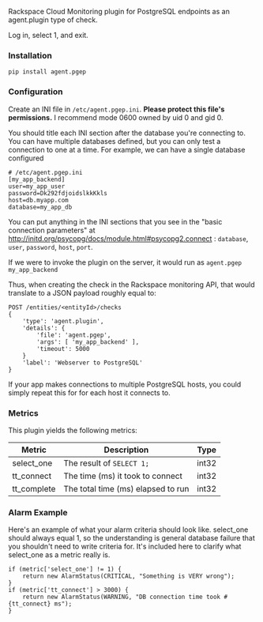 Rackspace Cloud Monitoring plugin for PostgreSQL endpoints as an 
agent.plugin type of check.

Log in, select 1, and exit.

### Installation

    pip install agent.pgep

### Configuration

Create an INI file in `/etc/agent.pgep.ini`. **Please protect this file's permissions.** I recommend mode 0600 owned by uid 0 and gid 0.

You should title each INI section after the database you're connecting to. You can have multiple databases defined, but you can only test a connection to one at a time. For example, we can have a single database configured 

    # /etc/agent.pgep.ini
    [my_app_backend]
    user=my_app_user
    password=Dk292fdjoidslkkKkls
    host=db.myapp.com
    database=my_app_db
    
You can put anything in the INI sections that you see in the "basic connection parameters" at http://initd.org/psycopg/docs/module.html#psycopg2.connect : `database`, `user`, `password`, `host`, `port`.

If we were to invoke the plugin on the server, it would run as `agent.pgep my_app_backend`
    
Thus, when creating the check in the Rackspace monitoring API, that would translate to a JSON payload roughly equal to:

	POST /entities/<entityId>/checks
    {
        'type': 'agent.plugin',
        'details': {
            'file': 'agent.pgep',
            'args': [ 'my_app_backend' ],
            'timeout': 5000
        }
        'label': 'Webserver to PostgreSQL'
    }
    
If your app makes connections to multiple PostgreSQL hosts, you could simply repeat this for for each host it connects to.

### Metrics

This plugin yields the following metrics:

| Metric | Description | Type |
| ------ | ----------- | ---- |
| select_one | The result of `SELECT 1;` | int32 |
| tt_connect | The time (ms) it took to connect | int32 |
| tt_complete | The total time (ms) elapsed to run | int32 |

### Alarm Example

Here's an example of what your alarm criteria should look like. select_one should always equal 1, so the understanding is 
general database failure that you shouldn't need to write criteria for. It's included here to clarify what select_one as a
metric really is.

    if (metric['select_one'] != 1) {
        return new AlarmStatus(CRITICAL, "Something is VERY wrong");
    }
    if (metric['tt_connect'] > 3000) {
        return new AlarmStatus(WARNING, "DB connection time took #{tt_connect} ms");
    }
